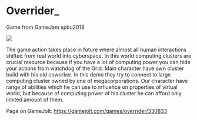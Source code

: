 # Overrider_
Game from GameJam spbu2018

![](GameJam-2018/Images/overrider_promo.png)

The game action takes place in future where almost all human interactions shifted from real world into cyberspace. In this world computing clusters are crucial resource because if you have a lot of computing power you can hide your actions from watchdog of the Grid.
Main character have own cluster build with his old coworker. In this demo they try to connect to large computing cluster owned by one of megacorporations. Our character have range of abilities which he can use to influence on properties of virtual world, but because of computing power of his cluster he can afford only limited amount of them.

Page on GameJolt: https://gamejolt.com/games/overrider/330833
